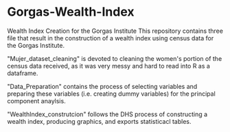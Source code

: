 # Gorgas-Wealth-Index
Wealth Index Creation for the Gorgas Institute 
This repository contains three file that result in the construction of a wealth index using census data for the Gorgas Institute.

"Mujer_dataset_cleaning" is devoted to cleaning the women's portion of the census
data received, as it was very messy and hard to read into R as a dataframe.

"Data_Preparation" contains the process of selecting variables and preparing these
variables (i.e. creating dummy variables) for the principal component anaylsis.

"WealthIndex_construtcion" follows the DHS process of constructing a wealth index, 
producing graphics, and exports statisticacl tables.
